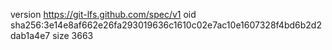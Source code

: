 version https://git-lfs.github.com/spec/v1
oid sha256:3e14e8af662e26fa293019636c1610c02e7ac10e1607328f4bd6b2d2dab1a4e7
size 3663
